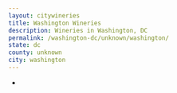 ```yaml
---
layout: citywineries
title: Washington Wineries
description: Wineries in Washington, DC
permalink: /washington-dc/unknown/washington/
state: dc
county: unknown
city: washington
---
```

-
